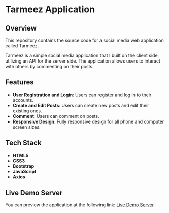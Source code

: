 # Tarmeez Application

## Overview

This repository contains the source code for a social media web application called Tarmeez.

Tarmeez is a simple social media application that I built on the client side, utilizing an API for the server side. The application allows users to interact with others by commenting on their posts.

## Features

- **User Registration and Login**: Users can register and log in to their accounts.
- **Create and Edit Posts**: Users can create new posts and edit their existing ones.
- **Comment**: Users can comment on posts.
- **Responsive Design**: Fully responsive design for all phone and computer screen sizes.

## Tech Stack

- **HTML5**
- **CSS3**
- **Bootstrap**
- **JavaScript**
- **Axios**

## Live Demo Server

You can preview the application at the following link: [Live Demo Server](https://tarmeez-moehurmoz-project.netlify.app/views)

